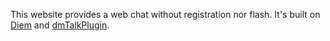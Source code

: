 This website provides a web chat without registration nor flash.
It's built on [Diem](http://http://github.com/diem-project/diem) and [dmTalkPlugin](http://github.com/ornicar/dmTalkPlugin).